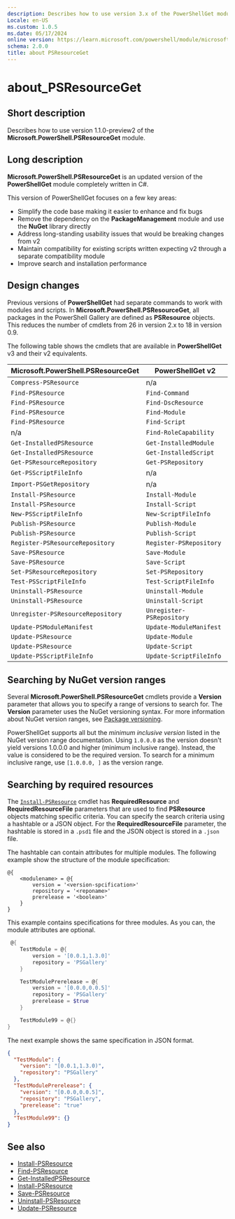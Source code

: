 ```yaml
---
description: Describes how to use version 3.x of the PowerShellGet module.
Locale: en-US
ms.custom: 1.0.5
ms.date: 05/17/2024
online version: https://learn.microsoft.com/powershell/module/microsoft.powershell.psresourceget/about_PSResourceGet?view=powershellget-3.x&WT.mc_id=ps-gethelp
schema: 2.0.0
title: about PSResourceGet
---
```

# about_PSResourceGet

## Short description
Describes how to use version 1.1.0-preview2 of the **Microsoft.PowerShell.PSResourceGet**
module.

## Long description

**Microsoft.PowerShell.PSResourceGet** is an updated version of the
**PowerShellGet** module completely written in C#.

This version of PowerShellGet focuses on a few key areas:

- Simplify the code base making it easier to enhance and fix bugs
- Remove the dependency on the **PackageManagement** module and use the
  **NuGet** library directly
- Address long-standing usability issues that would be breaking changes from v2
- Maintain compatibility for existing scripts written expecting v2 through a
  separate compatibility module
- Improve search and installation performance

## Design changes

Previous versions of **PowerShellGet** had separate commands to work with
modules and scripts. In **Microsoft.PowerShell.PSResourceGet**, all packages in
the PowerShell Gallery are defined as **PSResource** objects. This reduces the
number of cmdlets from 26 in version 2.x to 18 in version 0.9.

The following table shows the cmdlets that are available in **PowerShellGet**
v3 and their v2 equivalents.

| Microsoft.PowerShell.PSResourceGet |     PowerShellGet v2      |
| ---------------------------------- | ------------------------- |
| `Compress-PSResource`              | n/a                       |
| `Find-PSResource`                  | `Find-Command`            |
| `Find-PSResource`                  | `Find-DscResource`        |
| `Find-PSResource`                  | `Find-Module`             |
| `Find-PSResource`                  | `Find-Script`             |
| n/a                                | `Find-RoleCapability`     |
| `Get-InstalledPSResource`          | `Get-InstalledModule`     |
| `Get-InstalledPSResource`          | `Get-InstalledScript`     |
| `Get-PSResourceRepository`         | `Get-PSRepository`        |
| `Get-PSScriptFileInfo`             | n/a                       |
| `Import-PSGetRepository`           | n/a                       |
| `Install-PSResource`               | `Install-Module`          |
| `Install-PSResource`               | `Install-Script`          |
| `New-PSScriptFileInfo`             | `New-ScriptFileInfo`      |
| `Publish-PSResource`               | `Publish-Module`          |
| `Publish-PSResource`               | `Publish-Script`          |
| `Register-PSResourceRepository`    | `Register-PSRepository`   |
| `Save-PSResource`                  | `Save-Module`             |
| `Save-PSResource`                  | `Save-Script`             |
| `Set-PSResourceRepository`         | `Set-PSRepository`        |
| `Test-PSScriptFileInfo`            | `Test-ScriptFileInfo`     |
| `Uninstall-PSResource`             | `Uninstall-Module`        |
| `Uninstall-PSResource`             | `Uninstall-Script`        |
| `Unregister-PSResourceRepository`  | `Unregister-PSRepository` |
| `Update-PSModuleManifest`          | `Update-ModuleManifest`   |
| `Update-PSResource`                | `Update-Module`           |
| `Update-PSResource`                | `Update-Script`           |
| `Update-PSScriptFileInfo`          | `Update-ScriptFileInfo`   |

## Searching by NuGet version ranges

Several **Microsoft.PowerShell.PSResourceGet** cmdlets provide a **Version**
parameter that allows you to specify a range of versions to search for. The
**Version** parameter uses the NuGet versioning syntax. For more information
about NuGet version ranges, see [Package versioning][01].

PowerShellGet supports all but the _minimum inclusive version_ listed in the
NuGet version range documentation. Using `1.0.0.0` as the version doesn't yield
versions 1.0.0.0 and higher (minimum inclusive range). Instead, the value is
considered to be the required version. To search for a minimum inclusive range,
use `[1.0.0.0, ]` as the version range.

## Searching by required resources

The [`Install-PSResource`][04] cmdlet has **RequiredResource** and
**RequiredResourceFile** parameters that are used to find **PSResource**
objects matching specific criteria. You can specify the search criteria using a
hashtable or a JSON object. For the **RequiredResourceFile** parameter, the
hashtable is stored in a `.psd1` file and the JSON object is stored in a
`.json` file.

The hashtable can contain attributes for multiple modules. The following
example show the structure of the module specification:

```Syntax
@{
    <modulename> = @{
        version = '<version-spcification>'
        repository = '<reponame>'
        prerelease = '<boolean>'
    }
}
```

This example contains specifications for three modules. As you can, the module
attributes are optional.

```powershell
 @{
    TestModule = @{
        version = '[0.0.1,1.3.0]'
        repository = 'PSGallery'
    }

    TestModulePrerelease = @{
        version = '[0.0.0,0.0.5]'
        repository = 'PSGallery'
        prerelease = $true
    }

    TestModule99 = @{}
}
```

The next example shows the same specification in JSON format.

```json
{
  "TestModule": {
    "version": "[0.0.1,1.3.0)",
    "repository": "PSGallery"
  },
  "TestModulePrerelease": {
    "version": "[0.0.0,0.0.5]",
    "repository": "PSGallery",
    "prerelease": "true"
  },
  "TestModule99": {}
}
```

## See also

- [Install-PSResource][04]
- [Find-PSResource][02]
- [Get-InstalledPSResource][03]
- [Install-PSResource][04]
- [Save-PSResource][05]
- [Uninstall-PSResource][06]
- [Update-PSResource][07]

<!-- link references -->
[01]: /nuget/concepts/package-versioning#version-ranges
[02]: xref:Microsoft.PowerShell.PSResourceGet.Find-PSResource
[03]: xref:Microsoft.PowerShell.PSResourceGet.Get-InstalledPSResource
[04]: xref:Microsoft.PowerShell.PSResourceGet.Install-PSResource
[05]: xref:Microsoft.PowerShell.PSResourceGet.Save-PSResource
[06]: xref:Microsoft.PowerShell.PSResourceGet.Uninstall-PSResource
[07]: xref:Microsoft.PowerShell.PSResourceGet.Update-PSResource
